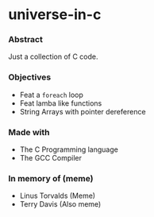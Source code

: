 # universe-in-c

### Abstract
Just a collection of C code.

### Objectives
- Feat a `foreach` loop
- Feat lamba like functions
- String Arrays with pointer dereference

### Made with
* The C Programming language
* The GCC Compiler

### In memory of (meme)
- Linus Torvalds (Meme)
- Terry Davis (Also meme)
